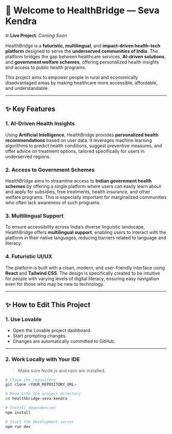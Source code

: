 # 🚀 Welcome to HealthBridge — Seva Kendra

🌐 **Live Project**: _Coming Soon_

HealthBridge is a **futuristic, multilingual**, and **impact-driven health-tech platform** designed to serve the **underserved communities of India**. The platform bridges the gap between healthcare services, **AI-driven solutions**, and **government welfare schemes**, offering personalized health insights and access to public health programs.

This project aims to empower people in rural and economically disadvantaged areas by making healthcare more accessible, affordable, and understandable.

---

## ✨ Key Features

### 1. **AI-Driven Health Insights**
Using **Artificial Intelligence**, HealthBridge provides **personalized health recommendations** based on user data. It leverages machine learning algorithms to predict health conditions, suggest preventive measures, and offer advice on treatment options, tailored specifically for users in underserved regions.

### 2. **Access to Government Schemes**
HealthBridge aims to streamline access to **Indian government health schemes** by offering a single platform where users can easily learn about and apply for subsidies, free treatments, health insurance, and other welfare programs. This is especially important for marginalized communities who often lack awareness of such programs.

### 3. **Multilingual Support**
To ensure accessibility across India’s diverse linguistic landscape, HealthBridge offers **multilingual support**, enabling users to interact with the platform in their native languages, reducing barriers related to language and literacy.

### 4. **Futuristic UI/UX**
The platform is built with a clean, modern, and user-friendly interface using **React** and **Tailwind CSS**. The design is specifically created to be intuitive for people with varying levels of digital literacy, ensuring easy navigation even for those who may be new to technology.

---

## ✨ How to Edit This Project

### 1. Use Lovable

- Open the Lovable project dashboard.
- Start prompting changes.
- Changes are automatically committed to GitHub.

---

### 2. Work Locally with Your IDE

> Make sure Node.js and npm are installed.

```bash
# Clone the repository
git clone <YOUR_REPOSITORY_URL>

# Move into the project directory
cd healthbridge-seva-kendra

# Install dependencies
npm install

# Start the development server
npm run dev
